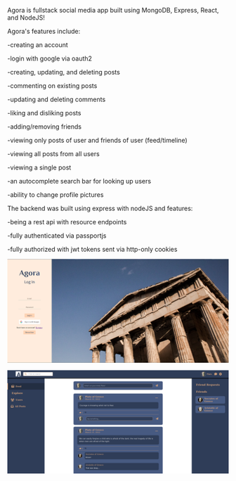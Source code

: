 Agora is fullstack social media app built using MongoDB, Express, React, and NodeJS!



Agora's features include:

-creating an account

-login with google via oauth2

-creating, updating, and deleting posts 

-commenting on existing posts

-updating and deleting comments

-liking and disliking posts

-adding/removing friends

-viewing only posts of user and friends of user (feed/timeline)

-viewing all posts from all users

-viewing a single post

-an autocomplete search bar for looking up users

-ability to change profile pictures



The backend was built using express with nodeJS and features:

-being a rest api with resource endpoints

-fully authenticated via passportjs

-fully authorized with jwt tokens sent via http-only cookies


![](githubImages/agora-screenshot.png)

![](githubImages/agora-feed.png)
